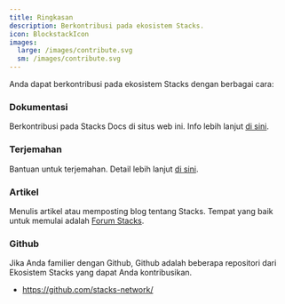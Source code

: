 ```yaml
---
title: Ringkasan
description: Berkontribusi pada ekosistem Stacks.
icon: BlockstackIcon
images:
  large: /images/contribute.svg
  sm: /images/contribute.svg
---
```


Anda dapat berkontribusi pada ekosistem Stacks dengan berbagai cara:

<!-- markdown-link-check-disable -->

### Dokumentasi

Berkontribusi pada Stacks Docs di situs web ini. Info lebih lanjut [di sini](docs).

### Terjemahan

Bantuan untuk terjemahan. Detail lebih lanjut [di sini](translations).

<!-- markdown-link-check-enable-->

### Artikel

Menulis artikel atau memposting blog tentang Stacks. Tempat yang baik untuk memulai adalah [Forum Stacks](https://forum.stacks.org).

### Github

Jika Anda familier dengan Github, Github adalah beberapa repositori dari Ekosistem Stacks yang dapat Anda kontribusikan.

- https://github.com/stacks-network/
